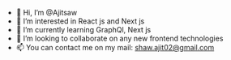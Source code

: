 - 👋 Hi, I’m @Ajitsaw
- 👀 I’m interested in React js and Next js
- 🌱 I’m currently learning GraphQl, Next js
- 💞️ I’m looking to collaborate on any new frontend technologies
- 📫 You can contact me on my mail: shaw.ajit02@gmail.com

<!---
Ajitsaw/Ajitsaw is a ✨ special ✨ repository because its `README.md` (this file) appears on your GitHub profile.
You can click the Preview link to take a look at your changes.
--->
